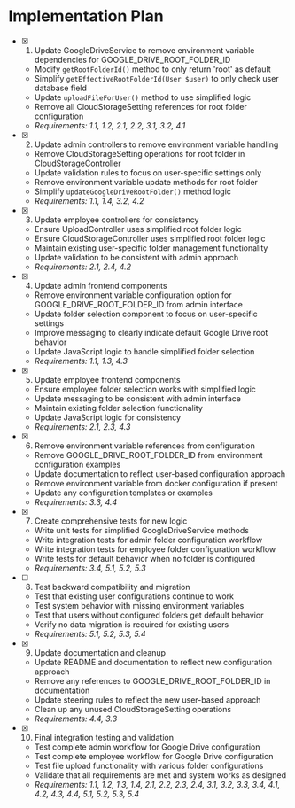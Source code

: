 # Implementation Plan

- [x] 1. Update GoogleDriveService to remove environment variable dependencies for GOOGLE_DRIVE_ROOT_FOLDER_ID
  - Modify `getRootFolderId()` method to only return 'root' as default
  - Simplify `getEffectiveRootFolderId(User $user)` to only check user database field
  - Update `uploadFileForUser()` method to use simplified logic
  - Remove all CloudStorageSetting references for root folder configuration
  - _Requirements: 1.1, 1.2, 2.1, 2.2, 3.1, 3.2, 4.1_

- [x] 2. Update admin controllers to remove environment variable handling
  - Remove CloudStorageSetting operations for root folder in CloudStorageController
  - Update validation rules to focus on user-specific settings only
  - Remove environment variable update methods for root folder
  - Simplify `updateGoogleDriveRootFolder()` method logic
  - _Requirements: 1.1, 1.4, 3.2, 4.2_

- [x] 3. Update employee controllers for consistency
  - Ensure UploadController uses simplified root folder logic
  - Ensure CloudStorageController uses simplified root folder logic
  - Maintain existing user-specific folder management functionality
  - Update validation to be consistent with admin approach
  - _Requirements: 2.1, 2.4, 4.2_

- [x] 4. Update admin frontend components
  - Remove environment variable configuration option for GOOGLE_DRIVE_ROOT_FOLDER_ID from admin interface
  - Update folder selection component to focus on user-specific settings
  - Improve messaging to clearly indicate default Google Drive root behavior
  - Update JavaScript logic to handle simplified folder selection
  - _Requirements: 1.1, 1.3, 4.3_

- [x] 5. Update employee frontend components
  - Ensure employee folder selection works with simplified logic
  - Update messaging to be consistent with admin interface
  - Maintain existing folder selection functionality
  - Update JavaScript logic for consistency
  - _Requirements: 2.1, 2.3, 4.3_

- [x] 6. Remove environment variable references from configuration
  - Remove GOOGLE_DRIVE_ROOT_FOLDER_ID from environment configuration examples
  - Update documentation to reflect user-based configuration approach
  - Remove environment variable from docker configuration if present
  - Update any configuration templates or examples
  - _Requirements: 3.3, 4.4_

- [x] 7. Create comprehensive tests for new logic
  - Write unit tests for simplified GoogleDriveService methods
  - Write integration tests for admin folder configuration workflow
  - Write integration tests for employee folder configuration workflow
  - Write tests for default behavior when no folder is configured
  - _Requirements: 3.4, 5.1, 5.2, 5.3_

- [ ] 8. Test backward compatibility and migration
  - Test that existing user configurations continue to work
  - Test system behavior with missing environment variables
  - Test that users without configured folders get default behavior
  - Verify no data migration is required for existing users
  - _Requirements: 5.1, 5.2, 5.3, 5.4_

- [x] 9. Update documentation and cleanup
  - Update README and documentation to reflect new configuration approach
  - Remove any references to GOOGLE_DRIVE_ROOT_FOLDER_ID in documentation
  - Update steering rules to reflect the new user-based approach
  - Clean up any unused CloudStorageSetting operations
  - _Requirements: 4.4, 3.3_

- [x] 10. Final integration testing and validation
  - Test complete admin workflow for Google Drive configuration
  - Test complete employee workflow for Google Drive configuration
  - Test file upload functionality with various folder configurations
  - Validate that all requirements are met and system works as designed
  - _Requirements: 1.1, 1.2, 1.3, 1.4, 2.1, 2.2, 2.3, 2.4, 3.1, 3.2, 3.3, 3.4, 4.1, 4.2, 4.3, 4.4, 5.1, 5.2, 5.3, 5.4_
